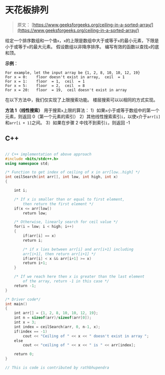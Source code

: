 # 天花板排列

> 原文： [https://www.geeksforgeeks.org/ceiling-in-a-sorted-array/](https://www.geeksforgeeks.org/ceiling-in-a-sorted-array/)

给定一个排序数组和一个值`x`，`x`的上限是数组中大于或等于`x`的最小元素，下限是小于或等于`x`的最大元素。 假设数组以非降序排序。 编写有效的函数以查找`x`的底和顶。

**示例**：

```
For example, let the input array be {1, 2, 8, 10, 10, 12, 19}
For x = 0:    floor doesn't exist in array,  ceil  = 1
For x = 1:    floor  = 1,  ceil  = 1
For x = 5:    floor  = 2,  ceil  = 8
For x = 20:   floor  = 19,  ceil doesn't exist in array

```

在以下方法中，我们仅实现了上限搜索功能。 楼层搜索可以以相同的方式实现。

**方法 1（线性搜索）**
用于搜索`x`上限的算法：
1）如果`x`小于或等于数组中的第一个元素，则返回 0（第一个元素的索引）
2）其他线性搜索索引`i`，以使`x`介于`arr[i]`和`arr[i + 1]`之间。
3）如果在步骤 2 中找不到索引`i`，则返回 -1

## C++ 

```cpp

// C++ implementation of above approach 
#include <bits/stdc++.h> 
using namespace std; 

/* Function to get index of ceiling of x in arr[low..high] */
int ceilSearch(int arr[], int low, int high, int x)  
{  

    int i;  

    /* If x is smaller than or equal to first element,  
        then return the first element */
    if(x <= arr[low])  
        return low;  

    /* Otherwise, linearly search for ceil value */
    for(i = low; i < high; i++)  
    {  
        if(arr[i] == x)  
        return i;  

        /* if x lies between arr[i] and arr[i+1] including  
        arr[i+1], then return arr[i+1] */
        if(arr[i] < x && arr[i+1] >= x)  
        return i+1;  
    }      

    /* If we reach here then x is greater than the last element  
        of the array, return -1 in this case */
    return -1;  
}  

/* Driver code*/
int main()  
{  
    int arr[] = {1, 2, 8, 10, 10, 12, 19};  
    int n = sizeof(arr)/sizeof(arr[0]);  
    int x = 3;  
    int index = ceilSearch(arr, 0, n-1, x);  
    if(index == -1)  
        cout << "Ceiling of " << x << " doesn't exist in array ";  
    else
        cout << "ceiling of " << x << " is " << arr[index];  

    return 0;  
}  

// This is code is contributed by rathbhupendra 

```